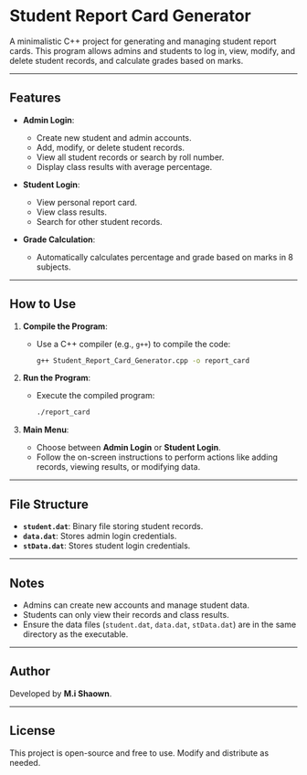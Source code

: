 # Student Report Card Generator

A minimalistic C++ project for generating and managing student report cards. This program allows admins and students to log in, view, modify, and delete student records, and calculate grades based on marks.

---

## Features

- **Admin Login**:
  - Create new student and admin accounts.
  - Add, modify, or delete student records.
  - View all student records or search by roll number.
  - Display class results with average percentage.

- **Student Login**:
  - View personal report card.
  - View class results.
  - Search for other student records.

- **Grade Calculation**:
  - Automatically calculates percentage and grade based on marks in 8 subjects.

---

## How to Use

1. **Compile the Program**:
   - Use a C++ compiler (e.g., `g++`) to compile the code:
     ```bash
     g++ Student_Report_Card_Generator.cpp -o report_card
     ```

2. **Run the Program**:
   - Execute the compiled program:
     ```bash
     ./report_card
     ```

3. **Main Menu**:
   - Choose between **Admin Login** or **Student Login**.
   - Follow the on-screen instructions to perform actions like adding records, viewing results, or modifying data.

---

## File Structure

- **`student.dat`**: Binary file storing student records.
- **`data.dat`**: Stores admin login credentials.
- **`stData.dat`**: Stores student login credentials.

---

## Notes

- Admins can create new accounts and manage student data.
- Students can only view their records and class results.
- Ensure the data files (`student.dat`, `data.dat`, `stData.dat`) are in the same directory as the executable.

---

## Author

Developed by **M.i Shaown**.

---

## License

This project is open-source and free to use. Modify and distribute as needed.
